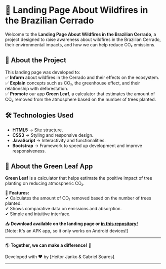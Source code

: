 # 🌿 Landing Page About Wildfires in the Brazilian Cerrado  

Welcome to the **Landing Page About Wildfires in the Brazilian Cerrado**, a project designed to raise awareness about wildfires in the Brazilian Cerrado, their environmental impacts, and how we can help reduce CO₂ emissions.  

## 📌 About the Project  

This landing page was developed to:  
✅ **Inform** about wildfires in the Cerrado and their effects on the ecosystem.  
✅ **Explain** concepts such as CO₂, the greenhouse effect, and their relationship with deforestation.  
✅ **Promote** our app **Green Leaf**, a calculator that estimates the amount of CO₂ removed from the atmosphere based on the number of trees planted.  

## 🛠️ Technologies Used  

- **HTML5** → Site structure.  
- **CSS3** → Styling and responsive design.  
- **JavaScript** → Interactivity and functionalities.  
- **Bootstrap** → Framework to speed up development and improve responsiveness.  

## 📱 About the Green Leaf App  

**Green Leaf** is a calculator that helps estimate the positive impact of tree planting on reducing atmospheric CO₂.  

🔹 **Features:**  
✔ Calculates the amount of CO₂ removed based on the number of trees planted.  
✔ Shows comparative data on emissions and absorption.  
✔ Simple and intuitive interface.  

📥 **Download available on the landing page or <a href="https://github.com/HelloBigBoi124/GreenLeaf" title="Click to go to the GreenLeaf repository.">in this repository!</a>**  
[Note: It's an APK app, so it only works on Android devices!]  

---

🌎 **Together, we can make a difference!** 🌱  

Developed with ❤️ by [Heitor Janko & Gabriel Soares].  

---